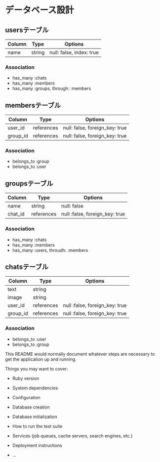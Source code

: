 # データベース設計

## usersテーブル
|Column|Type|Options|
|------|----|-------|
|name|string|null: false, index: true|

### Association
- has_many :chats
- has_many :members
- has_many :groups, through: :members

## membersテーブル

|Column|Type|Options|
|------|----|-------|
|user_id|references|null: false, foreign_key: true|
|group_id|references|null: false, foreign_key: true|

### Association
- belongs_to :group
- belongs_to :user

## groupsテーブル

|Column|Type|Options|
|------|----|-------|
|name|string|null: false|
|chat_id|references|null :false, foreign_key: true|

### Association
- has_many :chats
- has_many :members
- has_many :users, throudh: :members

## chatsテーブル

|Column|Type|Options|
|------|----|-------|
|text|string||
|image|string||
|user_id|references|null :false, foreign_key: true|
|group_id|references|null :false, foreign_key: true|

### Association
- belongs_to :user
- belongs_to :group

This README would normally document whatever steps are necessary to get the
application up and running.

Things you may want to cover:

* Ruby version

* System dependencies

* Configuration

* Database creation

* Database initialization

* How to run the test suite

* Services (job queues, cache servers, search engines, etc.)

* Deployment instructions

* ...
